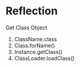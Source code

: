 # Reflection





Get Class Object

1. ClassName.class
2. Class.forName()
3. Instance.getClass()
4. ClassLoader.loadClass()







